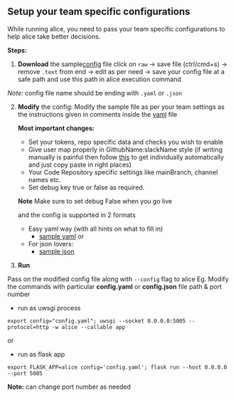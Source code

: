 ## Setup your team specific configurations
While running alice, you need to pass your team specific configurations to help alice take better decisions.

**Steps:** 

1. **Download** the sample[config](https://github.com/moengage/alice/blob/master/docs/samples/config.yaml) file
click on `raw` -> save file (ctrl/cmd+s) -> remove `.text` from end -> edit as per need -> save your config file at a safe path and use this path in alice execution command

*Note:* config file name should be ending with `.yaml` or `.json`

2. **Modify** the config:
Modify the sample file as per your team settings as the instructions given in comments inside the [yaml](https://github.com/moengage/alice/blob/master/docs/samples/config.yaml) file

    **Most important changes:**

    - Set your tokens, repo specific data and checks you wish to enable
    - Give user map properly in GithubName:slackName style (if writing manually is painful then follow [this](https://gist.github.com/p00j4/18be94b7261ff564d13241d0899f7101) to get individually automatically and just copy paste in right places)
    - Your Code Repository specific settings like mainBranch, channel names etc.
    - Set debug key true or false as required.

    **Note** Make sure to set debug False when you go live

    and the config is supported in 2 formats
    - Easy yaml way (with all hints on what to fill in)
      - [sample yaml](https://github.com/moengage/alice/blob/master/docs/samples/config.yaml)
     or
    - For json lovers:
       - [sample json](https://github.com/moengage/alice/blob/master/docs/samples/config.json)


3. **Run**

Pass on the modified config file along with `--config` flag to alice
Eg.
Modify the commands with particular **config.yaml** or **config.json** file path & port number
-  run as uwsgi process

```
export config="config.yaml"; uwsgi --socket 0.0.0.0:5005 --protocol=http -w alice --callable app
```
or
-  run as flask app

```
export FLASK_APP=alice config='config.yaml'; flask run --host 0.0.0.0 --port 5005
```

**Note:** can change port number as needed
